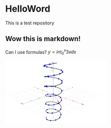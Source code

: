 # HelloWord
This is a test repository

## Wow this is markdown!

Can I use formulas? $y=int_0^x 3x dx$

<img src="calc_graphing_vvf.png" width="320px" height="200px" />


